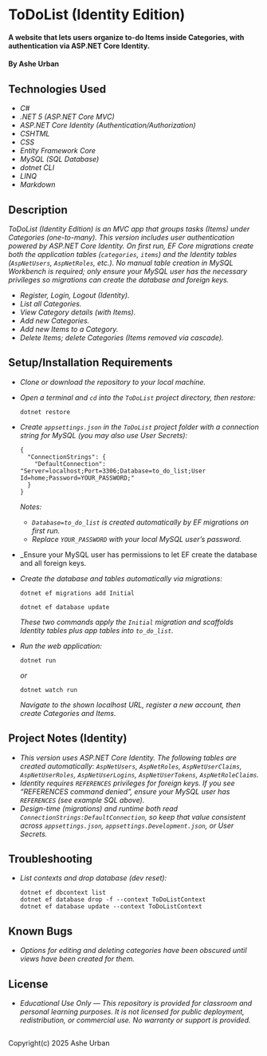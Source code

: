 # ToDoList (Identity Edition)

#### A website that lets users organize to-do Items inside Categories, with authentication via ASP.NET Core Identity.

#### By Ashe Urban

## Technologies Used

* _C#_
* _.NET 5 (ASP.NET Core MVC)_
* _ASP.NET Core Identity (Authentication/Authorization)_
* _CSHTML_
* _CSS_
* _Entity Framework Core_
* _MySQL (SQL Database)_
* _dotnet CLI_
* _LINQ_
* _Markdown_

## Description

_ToDoList (Identity Edition) is an MVC app that groups tasks (Items) under Categories (one-to-many). This version includes user authentication powered by ASP.NET Core Identity. On first run, EF Core migrations create both the application tables (`categories`, `items`) and the Identity tables (`AspNetUsers`, `AspNetRoles`, etc.). No manual table creation in MySQL Workbench is required; only ensure your MySQL user has the necessary privileges so migrations can create the database and foreign keys._

* _Register, Login, Logout (Identity)._
* _List all Categories._
* _View Category details (with Items)._
* _Add new Categories._
* _Add new Items to a Category._
* _Delete Items; delete Categories (Items removed via cascade)._

## Setup/Installation Requirements

* _Clone or download the repository to your local machine._
* _Open a terminal and `cd` into the `ToDoList` project directory, then restore:_
  ```
  dotnet restore
  ```
* _Create `appsettings.json` in the `ToDoList` project folder with a connection string for MySQL (you may also use User Secrets):_
  ```
  {
    "ConnectionStrings": {
      "DefaultConnection": "Server=localhost;Port=3306;Database=to_do_list;User Id=home;Password=YOUR_PASSWORD;"
    }
  }
  ```
  _Notes:_
  * _`Database=to_do_list` is created automatically by EF migrations on first run._
  * _Replace `YOUR_PASSWORD` with your local MySQL user’s password._

* _Ensure your MySQL user has permissions to let EF create the database and all foreign keys. 

* _Create the database and tables automatically via migrations:_
  ```
  dotnet ef migrations add Initial
  ```
  ```
  dotnet ef database update
  ```
  _These two commands apply the `Initial` migration and scaffolds Identity tables plus app tables into `to_do_list`._

* _Run the web application:_
  ```
  dotnet run
  ```
  _or_
  ```
  dotnet watch run
  ```
  _Navigate to the shown localhost URL, register a new account, then create Categories and Items._

## Project Notes (Identity)

* _This version uses ASP.NET Core Identity. The following tables are created automatically: `AspNetUsers`, `AspNetRoles`, `AspNetUserClaims`, `AspNetUserRoles`, `AspNetUserLogins`, `AspNetUserTokens`, `AspNetRoleClaims`._
* _Identity requires `REFERENCES` privileges for foreign keys. If you see “REFERENCES command denied”, ensure your MySQL user has `REFERENCES` (see example SQL above)._
* _Design-time (migrations) and runtime both read `ConnectionStrings:DefaultConnection`, so keep that value consistent across `appsettings.json`, `appsettings.Development.json`, or User Secrets._

## Troubleshooting

* _List contexts and drop database (dev reset):_
  ```
  dotnet ef dbcontext list
  dotnet ef database drop -f --context ToDoListContext
  dotnet ef database update --context ToDoListContext
  ```

## Known Bugs

* _Options for editing and deleting categories have been obscured until views have been created for them._

## License

* _Educational Use Only — This repository is provided for classroom and personal learning purposes. It is not licensed for public deployment, redistribution, or commercial use. No warranty or support is provided._

##

Copyright(c) 2025 Ashe Urban

